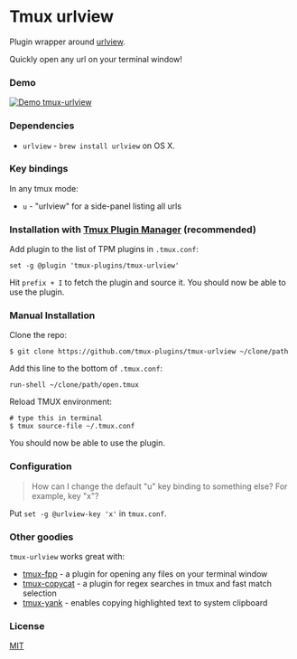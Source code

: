 # Tmux urlview

Plugin wrapper around [urlview](https://github.com/sigpipe/urlview).

Quickly open any url on your terminal window!

### Demo

[![Demo tmux-urlview](http://g.recordit.co/5Uh5W4oaPR.gif)](http://recordit.co/5Uh5W4oaPR)

### Dependencies

- `urlview` - `brew install urlview` on OS X.

### Key bindings

In any tmux mode:

- `u` - "urlview" for a side-panel listing all urls


### Installation with [Tmux Plugin Manager](https://github.com/tmux-plugins/tpm) (recommended)

Add plugin to the list of TPM plugins in `.tmux.conf`:

    set -g @plugin 'tmux-plugins/tmux-urlview'


Hit `prefix + I` to fetch the plugin and source it. You should now be able to
use the plugin.

### Manual Installation

Clone the repo:

    $ git clone https://github.com/tmux-plugins/tmux-urlview ~/clone/path

Add this line to the bottom of `.tmux.conf`:

    run-shell ~/clone/path/open.tmux

Reload TMUX environment:

    # type this in terminal
    $ tmux source-file ~/.tmux.conf

You should now be able to use the plugin.

### Configuration

> How can I change the default "u" key binding to something else? For example,
> key "x"?

Put `set -g @urlview-key 'x'` in `tmux.conf`.

### Other goodies

`tmux-urlview` works great with:

- [tmux-fpp](https://github.com/tmux-plugins/tmux-fpp) - a plugin for
  opening any files on your terminal window
- [tmux-copycat](https://github.com/tmux-plugins/tmux-copycat) - a plugin for
  regex searches in tmux and fast match selection
- [tmux-yank](https://github.com/tmux-plugins/tmux-yank) - enables copying
  highlighted text to system clipboard

### License

[MIT](LICENSE.md)

